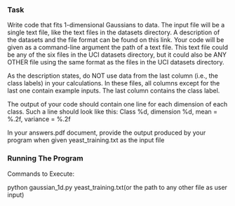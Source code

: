 ### Task
  Write code that fits 1-dimensional Gaussians to data. The input file will be a single text file, like the text files in the datasets directory. A description of the datasets and the file format can be found on this link.
  Your code will be given as a command-line argument the path of a text file. This text file could be any of the six files in the UCI datasets directory, but it could also be ANY OTHER file using the same format as the files in the UCI datasets directory.

  As the description states, do NOT use data from the last column (i.e., the class labels) in your calculations. In these files, all columns except for the last one contain example inputs. The last column contains the class label.

  The output of your code should contain one line for each dimension of each class. Such a line should look like this:
  Class %d, dimension %d, mean = %.2f, variance = %.2f
  
  In your answers.pdf document, provide the output produced by your program when given yeast_training.txt as the input file

### Running The Program 

  Commands to Execute:

  python gaussian_1d.py
  yeast_training.txt(or the path to any other file as user input)
